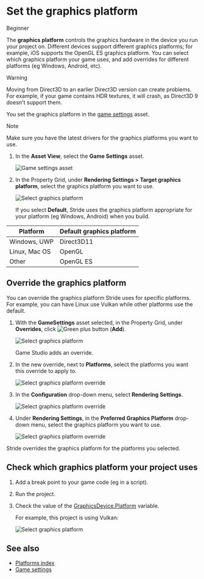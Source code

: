 # Set the graphics platform

<span class="badge text-bg-primary">Beginner</span>

The **graphics platform** controls the graphics hardware in the device you run your project on. Different devices support different graphics platforms; for example, iOS supports the OpenGL ES graphics platform. You can select which graphics platform your game uses, and add overrides for different platforms (eg Windows, Android, etc).

> [!Warning]
> Moving from Direct3D to an earlier Direct3D version can create problems. For example, if your game contains HDR textures, it will crash, as Direct3D 9 doesn't support them.

You set the graphics platform in the [game settings](../game-studio/game-settings.md) asset.

> [!Note]
> Make sure you have the latest drivers for the graphics platforms you want to use.

1. In the **Asset View**, select the **Game Settings** asset.

   ![Game settings asset](media/games-settings-asset.png)

2. In the Property Grid, under **Rendering Settings > Target graphics platform**, select the graphics platform you want to use.

   ![Select graphics platform](media/change-graphics-platform.png)

   If you select **Default**, Stride uses the graphics platform appropriate for your platform (eg Windows, Android) when you build.

| Platform | Default graphics platform |
|---------------|-------------
| Windows, UWP | Direct3D11 |
| Linux, Mac OS | OpenGL |
| Other | OpenGL ES |

## Override the graphics platform

You can override the graphics platform Stride uses for specific platforms. For example, you can have Linux use Vulkan while other platforms use the default.

1. With the **GameSettings** asset selected, in the Property Grid, under **Overrides**, click ![Green plus button](~/manual/game-studio/media/green-plus-icon.png) (**Add**).

   ![Select graphics platform](media/add-override.png)

   Game Studio adds an override.

2. In the new override, next to **Platforms**, select the platforms you want this override to apply to.

   ![Select graphics platform override](media/select-override-platform.png)

3. In the **Configuration** drop-down menu, select **Rendering Settings**.

   ![Select graphics platform override](media/select-override-configuration.png)

4. Under **Rendering Settings**, in the **Preferred Graphics Platform** drop-down menu, select the graphics platform you want to use.

   ![Select graphics platform override](media/select-override-graphics-platform.png)

Stride overrides the graphics platform for the platforms you selected.

## Check which graphics platform your project uses

1. Add a break point to your game code (eg in a script).

2. Run the project.

3. Check the value of the [GraphicsDevice.Platform](xref:Stride.Graphics.GraphicsDevice.Platform) variable.

   For example, this project is using Vulkan:

   ![Select graphics platform](media/check-platform-at-runtime.png)

## See also

* [Platforms index](index.md)
* [Game settings](../game-studio/game-settings.md)